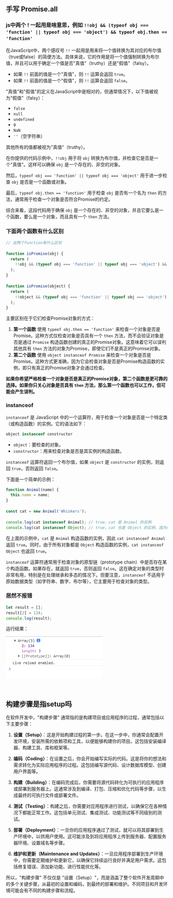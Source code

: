 ## 手写 Promise.all

### js中两个 ! 一起用是啥意思，例如 `!!obj && (typeof obj === 'function' || typeof obj === 'object') && typeof obj.then == 'function'`

在JavaScript中，两个感叹号 `!!` 一起用是用来将一个值转换为其对应的布尔值（true或false）的简便方法。具体来说，它的作用是将一个值强制转换为布尔值，并且可以用于确定一个值是否"真值"（truthy）还是"假值"（falsy）。

- 如果 `!!` 前面的值是一个"真值"，则 `!!` 运算会返回 `true`。
- 如果 `!!` 前面的值是一个"假值"，则 `!!` 运算会返回 `false`。

"真值"和"假值"的定义在JavaScript中是相对的，但通常情况下，以下值被视为"假值"（falsy）：

- `false`
- `null`
- `undefined`
- `0`
- `NaN`
- `''`（空字符串）

其他所有的值都被视为"真值"（truthy）。

在你提供的代码示例中，`!!obj` 用于将 `obj` 转换为布尔值，并检查它是否是一个"真值"。这样可以确保 `obj` 是一个存在的、非空的对象。

然后，`typeof obj === 'function' || typeof obj === 'object'` 用于进一步检查 `obj` 是否是一个函数或对象。

最后，`typeof obj.then == 'function'` 用于检查 `obj` 是否有一个名为 `then` 的方法，通常用于检查一个对象是否符合Promise的约定。

综合来看，这段代码用于确保 `obj` 是一个存在的、非空的对象，并且它要么是一个函数，要么是一个对象，而且具有一个 `then` 方法。

### 下面两个函数有什么区别

```js
// 这两个function有什么区别

function isPromise(obj) {
  return (
    !!obj && (typeof obj === 'function' || typeof obj === 'object') && typeof obj.then == 'function'
  );
}

function isPromise(object) {
  return (
    !!object && (typeof obj === 'function' || typeof obj === 'object') && object instanceof Promise
  );
}
```

主要区别在于它们检查Promise对象的方式：

1. **第一个函数** 使用 `typeof obj.then == 'function'` 来检查一个对象是否是Promise。这种方式仅检查对象是否具有一个 `then` 方法，而不会验证对象是否是通过 `Promise` 构造函数创建的真正的Promise对象。这意味着它可以误判其他具有 `then` 方法的对象为Promise，即使它们不是真正的Promise对象。
2. **第二个函数** 使用 `object instanceof Promise` 来检查一个对象是否是Promise。这种方式更准确，因为它会检查对象是否是Promise构造函数的实例，即只有真正的Promise对象才会通过检查。

**如果你希望严格检查一个对象是否是真正的Promise对象，第二个函数是更可靠的选择。如果你只关心对象是否具有 `then` 方法，那么第一个函数也可以工作，但可能会产生误判。**

### instanceof 

`instanceof` 是 JavaScript 中的一个运算符，用于检查一个对象是否是一个特定类（或构造函数）的实例。它的语法如下：

```javascript
object instanceof constructor
```

- `object`：要检查的对象。
- `constructor`：用来检查对象是否是其实例的构造函数。

`instanceof` 运算符返回一个布尔值，如果 `object` 是 `constructor` 的实例，则返回 `true`，否则返回 `false`。

下面是一个简单的示例：

```javascript
function Animal(name) {
  this.name = name;
}

const cat = new Animal('Whiskers');

console.log(cat instanceof Animal); // true，cat 是 Animal 的实例
console.log(cat instanceof Object); // true，cat 也是 Object 的实例，因为所有对象都是 Object 的实例
```

在上面的示例中，`cat` 是 `Animal` 构造函数的实例，因此 `cat instanceof Animal` 返回 `true`。同时，由于所有对象都是 `Object` 构造函数的实例，`cat instanceof Object` 也返回 `true`。

`instanceof` 运算符通常用于检查对象的原型链（prototype chain）中是否存在某个构造函数。如果存在，就返回 `true`，否则返回 `false`。这在确定对象的类型时非常有用，特别是在处理继承和多态的情况下。但要注意，`instanceof` 不适用于原始数据类型（如字符串、数字、布尔等），它主要用于检查对象的类型。

### 居然不报错

```js
let result = [];
result[2] = 134;
console.log(result);
```

运行结果：

![image-20230911103152027](9月11日.assets/image-20230911103152027.png)

​	

## 构建步骤是指setup吗

在软件开发中，"构建步骤" 通常指的是构建项目或应用程序的过程，通常包括以下主要步骤：

1. **设置（Setup）**：这是开始构建过程的第一步。在这一步中，你通常会配置开发环境，安装所需的依赖项和工具，以便能够构建你的项目。这包括安装编译器、构建工具、库和框架等。

2. **编码（Coding）**：在设置之后，你会开始编写实际的代码。这是将你的想法和需求转化为实际应用程序的过程。这包括编写源代码、设计数据库模型、创建用户界面等。

3. **构建（Building）**：在编码完成后，你需要将源代码转化为可执行的应用程序或部署到服务器上。这通常涉及到编译、打包、压缩和优化代码等步骤，以生成最终的可执行文件或部署文件。

4. **测试（Testing）**：构建之后，你需要对应用程序进行测试，以确保它在各种情况下都能正常工作。这包括单元测试、集成测试、功能测试等不同级别的测试。

5. **部署（Deployment）**：一旦你的应用程序通过了测试，就可以将其部署到生产环境中，以供用户使用。这可能涉及到将应用程序上传到服务器、配置服务器环境、设置域名等步骤。

6. **维护和更新（Maintenance and Updates）**：一旦应用程序部署到生产环境中，你需要定期维护和更新它，以确保它持续运行良好并满足用户需求。这包括修复错误、添加新功能、进行性能优化等。

所以，"构建步骤" 不仅仅是 "设置（Setup）"，而是涵盖了整个软件开发周期中的多个关键步骤，从最初的设置和编码，到最终的部署和维护。不同项目和开发环境可能会有不同的构建步骤和流程。